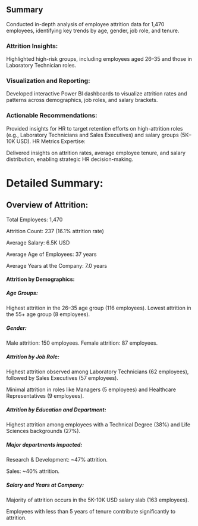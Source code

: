 ## Summary
Conducted in-depth analysis of employee attrition data for 1,470 employees, identifying key trends by age, gender, job role, and tenure.

### Attrition Insights:

Highlighted high-risk groups, including employees aged 26–35 and those in Laboratory Technician roles.

### Visualization and Reporting:

Developed interactive Power BI dashboards to visualize attrition rates and patterns across demographics, job roles, and salary brackets.

### Actionable Recommendations:

Provided insights for HR to target retention efforts on high-attrition roles (e.g., Laboratory Technicians and Sales Executives) and salary groups (5K–10K USD).
HR Metrics Expertise:

Delivered insights on attrition rates, average employee tenure, and salary distribution, enabling strategic HR decision-making.

#  Detailed Summary:
## Overview of Attrition:

Total Employees: 1,470

Attrition Count: 237 (16.1% attrition rate)

Average Salary: 6.5K USD

Average Age of Employees: 37 years

Average Years at the Company: 7.0 years

#### Attrition by Demographics:

##### Age Groups:
Highest attrition in the 26–35 age group (116 employees).
Lowest attrition in the 55+ age group (8 employees).

##### Gender:
Male attrition: 150 employees.
Female attrition: 87 employees.

##### Attrition by Job Role:

Highest attrition observed among Laboratory Technicians (62 employees), followed by Sales Executives (57 employees).

Minimal attrition in roles like Managers (5 employees) and Healthcare Representatives (9 employees).

##### Attrition by Education and Department:

Highest attrition among employees with a Technical Degree (38%) and Life Sciences backgrounds (27%).

##### Major departments impacted:
Research & Development: ~47% attrition.

Sales: ~40% attrition.

##### Salary and Years at Company:

Majority of attrition occurs in the 5K-10K USD salary slab (163 employees).

Employees with less than 5 years of tenure contribute significantly to attrition.
